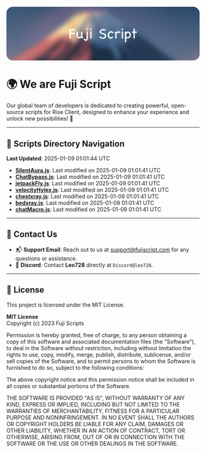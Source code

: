![Banner](.github/b.webp)

# 🌍 **We are Fuji Script**

Our global team of developers is dedicated to creating powerful, open-source scripts for Rise Client, designed to enhance your experience and unlock new possibilities! 🌟

---
<!-- SCRIPTS_NAVIGATION_START -->
## 📂 **Scripts Directory Navigation**

**Last Updated**: 2025-01-09 01:01:44 UTC

- **[SilentAura.js](scripts/SilentAura.js)**: Last modified on 2025-01-09 01:01:41 UTC
- **[ChatBypass.js](scripts/ChatBypass.js)**: Last modified on 2025-01-09 01:01:41 UTC
- **[jetpackFly.js](scripts/jetpackFly.js)**: Last modified on 2025-01-09 01:01:41 UTC
- **[velocityHylex.js](scripts/velocityHylex.js)**: Last modified on 2025-01-09 01:01:41 UTC
- **[chestxray.js](scripts/chestxray.js)**: Last modified on 2025-01-09 01:01:41 UTC
- **[bedxray.js](scripts/bedxray.js)**: Last modified on 2025-01-09 01:01:41 UTC
- **[chatMacro.js](scripts/chatMacro.js)**: Last modified on 2025-01-09 01:01:41 UTC

<!-- SCRIPTS_NAVIGATION_END -->

---

## 💬 **Contact Us**  
- 📬 **Support Email**: Reach out to us at [support@fujiscript.com](mailto:support@fujiscript.com) for any questions or assistance.  
- 💬 **Discord**: Contact **Leo728** directly at `Discord@leo728`.

---

## 📜 **License**

This project is licensed under the MIT License.  

**MIT License**  
Copyright (c) 2023 Fuji Scripts  

Permission is hereby granted, free of charge, to any person obtaining a copy of this software and associated documentation files (the "Software"), to deal in the Software without restriction, including without limitation the rights to use, copy, modify, merge, publish, distribute, sublicense, and/or sell copies of the Software, and to permit persons to whom the Software is furnished to do so, subject to the following conditions:  

The above copyright notice and this permission notice shall be included in all copies or substantial portions of the Software.  

THE SOFTWARE IS PROVIDED "AS IS", WITHOUT WARRANTY OF ANY KIND, EXPRESS OR IMPLIED, INCLUDING BUT NOT LIMITED TO THE WARRANTIES OF MERCHANTABILITY, FITNESS FOR A PARTICULAR PURPOSE AND NONINFRINGEMENT. IN NO EVENT SHALL THE AUTHORS OR COPYRIGHT HOLDERS BE LIABLE FOR ANY CLAIM, DAMAGES OR OTHER LIABILITY, WHETHER IN AN ACTION OF CONTRACT, TORT OR OTHERWISE, ARISING FROM, OUT OF OR IN CONNECTION WITH THE SOFTWARE OR THE USE OR OTHER DEALINGS IN THE SOFTWARE.  
